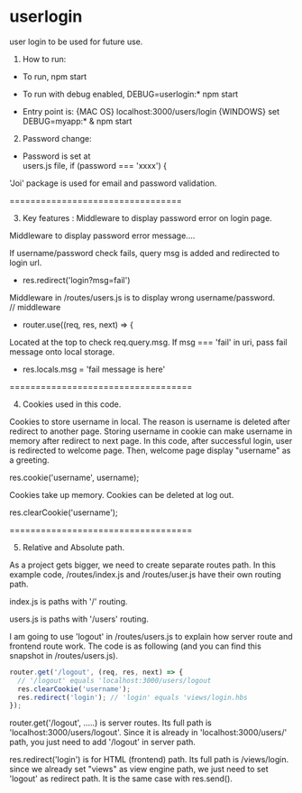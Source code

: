 # userlogin

user login to be used for future use.

1. How to run:

- To run,
  npm start

- To run with debug enabled,
  DEBUG=userlogin:\* npm start

- Entry point is:
  {MAC OS}
  localhost:3000/users/login
  {WINDOWS}
  set DEBUG=myapp:\* & npm start

2. Password change:

- Password is set at  
  users.js file,
  if (password === 'xxxx') {

'Joi' package is used for email and password validation.

=================================

3. Key features : Middleware to display password error on login page.

Middleware to display password error message....

If username/password check fails, query msg is added and redirected to login url.

- res.redirect('login?msg=fail')

Middleware in /routes/users.js is to display wrong username/password.  
// middleware

- router.use((req, res, next) => {

Located at the top to check req.query.msg. If msg === 'fail' in uri, pass fail message onto local storage.

- res.locals.msg = 'fail message is here'

===================================

4. Cookies used in this code.

Cookies to store username in local. The reason is username is deleted after redirect to another page. Storing username in cookie can make username in memory after redirect to next page. In this code, after successful login, user is redirected to welcome page. Then, welcome page display "username" as a greeting.

res.cookie('username', username);

Cookies take up memory. Cookies can be deleted at log out.

res.clearCookie('username');

===================================

5. Relative and Absolute path.

As a project gets bigger, we need to create separate routes path. In this example code, /routes/index.js and /routes/user.js have their own routing path.

index.js is paths with '/' routing.

users.js is paths with '/users' routing.

I am going to use 'logout' in /routes/users.js to explain how server route and frontend route work. The code is as following (and you can find this snapshot in /routes/users.js).

```javascript
router.get('/logout', (req, res, next) => {
  // '/logout' equals 'localhost:3000/users/logout
  res.clearCookie('username');
  res.redirect('login'); // 'login' equals 'views/login.hbs
});
```

router.get('/logout', .....)
is server routes. Its full path is 'localhost:3000/users/logout'. Since it is already in 'localhost:3000/users/' path, you just need to add '/logout' in server path.

res.redirect('login') is for HTML (frontend) path. Its full path is /views/login. since we already set "views" as view engine path, we just need to set 'logout' as redirect path. It is the same case with res.send().
